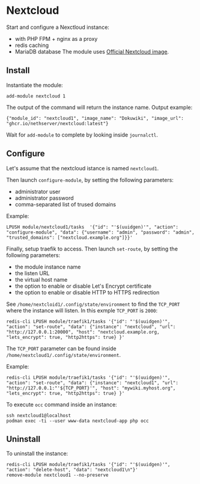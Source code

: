# Nextcloud

Start and configure a Nexctloud instance:
- with PHP FPM + nginx as a proxy
- redis caching
- MariaDB database
The module uses [Official Nextcloud image](https://hub.docker.com/_/nextcloud).

## Install

Instantiate the module:
```
add-module nextcloud 1
```

The output of the command will return the instance name.
Output example:
```
{"module_id": "nextcloud1", "image_name": "Dokuwiki", "image_url": "ghcr.io/nethserver/nextcloud:latest"}
```

Wait for `add-module` to complete by looking inside `journalctl`.

## Configure

Let's assume that the nextcloud istance is named `nextcloud1`.

Then launch `configure-module`, by setting the following parameters:
- administrator user
- administrator password
- comma-separated list of trused domains

Example:
```
LPUSH module/nextcloud1/tasks  '{"id": "'$(uuidgen)'", "action": "configure-module", "data": {"username": "admin", "password": "admin", "trusted_domains": ["nextcloud.example.org"]}}'
```

Finally, setup traefik to access.
Then launch `set-route`, by setting the following parameters:
- the module instance name
- the listen URL
- the virtual host name
- the option to enable or disable Let's Encrypt certificate
- the option to enable or disable HTTP to HTTPS redirection

See `/home/nextcloid1/.config/state/environment` to find the `TCP_PORT` where the instance will listen. In this exmple `TCP_PORT` is `2000`:
```
redis-cli LPUSH module/traefik1/tasks '{"id": "'$(uuidgen)'", "action": "set-route", "data": {"instance": "nextcloud", "url": "http://127.0.0.1:20000", "host": "nextcloud.example.org, "lets_encrypt": true, "http2https": true} }'
```

The `TCP_PORT` parameter can be found inside `/home/nextcloud1/.config/state/environment`.

Example:
```
redis-cli LPUSH module/traefik1/tasks '{"id": "'$(uuidgen)'", "action": "set-route", "data": {"instance": "nextcloud1", "url": "http://127.0.0.1:"'${TCP_PORT}'", "host": "mywiki.myhost.org", "lets_encrypt": true, "http2https": true} }'
```

To execute `occ` command inside an instance:
```
ssh nextcloud1@localhost
podman exec -ti --user www-data nextcloud-app php occ
```



## Uninstall

To uninstall the instance:
```
redis-cli LPUSH module/traefik1/tasks '{"id": "'$(uuidgen)'", "action": "delete-host", "data": "nextcloud1\n"}'
remove-module nextcloud1 --no-preserve
```
